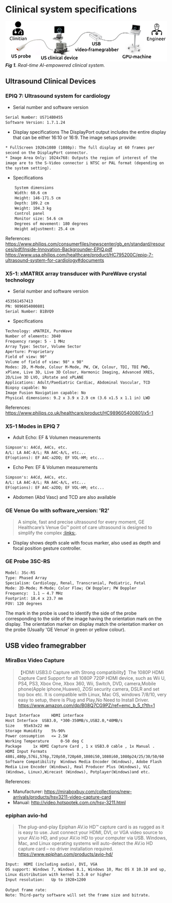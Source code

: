 # Clinical system specifications  

![fig](../../docs/figures/rt-ai-system.png)
_**Fig 1.** Real-time AI-empowered clinical system._

## Ultrasound Clinical Devices
### EPIQ 7: Ultrasound system for cardiology  
* Serial number and software version 
```
Serial Number: US714B0455
Software Version: 1.7.1.24
```

* Display specifications
The DisplayPort output includes the entire display that can be either 16:10 or 16:9.
The image setups provide:
``` 
* FullScreen 1920x1080 (1080p): The full display at 60 frames per second on the DisplayPort connector.
* Image Area Only: 1024x768: Outputs the region of interest of the image are to the S-Video connector i NTSC or PAL format (depending on the system setting).
```

* Specifications
``` 
    System dimensions
    Width: 60.6 cm
    Height: 146-171.5 cm
    Depth: 109.2 cm
    Weight: 104.3 kg
    Control panel
    Monitor size: 54.6 cm
    Degrees of movement: 180 degrees
    Height adjustment: 25.4 cm
```

References:   
https://www.philips.com/consumerfiles/newscenter/gb_en/standard/resources/pdf/Inside-Innovation-Backgrounder-EPIQ.pdf
https://www.usa.philips.com/healthcare/product/HC795200C/epiq-7-ultrasound-system-for-cardiology#documents    

### X5-1: xMATRIX array transducer with PureWave crystal technology
* Serial number and software version 
```
453561457413
PN: 9896054000801
Serial Number: B1BVQ9
```

* Specifications
```
Technology: xMATRIX, PureWave  
Number of elements: 3040 
Frequency range: 5 - 1 MHz 
Array Type: Sector, Volume Sector   
Aperture: Proprietary   
Field of view: 90°  
Volume of field of view: 98° x 98°
Modes: 2D, M-Mode, Colour M-Mode, PW, CW, Colour, TDI, TDI PWD, xPlane, Live 3D, Live 3D Colour, Harmonic Imaging, Advanced XRES, 2D/Live 3D LVO, iRotate and xPLANE
Applications: Adult/Paediatric Cardiac, Abdominal Vascular, TCD
Biopsy capable: No
Image Fusion Navigation capable: No
Physical dimensions: 9.2 x 3.9 x 2.9 cm (3.6 x1.5 x 1.1 in) LWD
```
References:   
https://www.philips.co.uk/healthcare/product/HC989605400801/x5-1

### X5-1 Modes in EPIQ 7
* Adult Echo: EF & Volumen measurements
```
Simpson's: A4Cd, A4Cs, etc.
A/L: LA A4C-A/L; RA A4C-A/L, etc...
EF(options): EF A4C-a2DQ; EF VOL-HM; etc... 
```

* Echo Pen: EF & Volumen measurements
```
Simpson's: A4Cd, A4Cs, etc.
A/L: LA A4C-A/L; RA A4C-A/L, etc...
EF(options): EF A4C-a2DQ; EF VOL-HM; etc... 
```

* Abdomen (Abd Vasc) and TCD are also available 

### GE Venue Go with software_version: 'R2'
> A simple, fast and precise ultrasound for every moment, GE Healthcare’s Venue Go™ point of care ultrasound is designed to simplify the complex [:links:](https://www.gehealthcare.co.uk/products/ultrasound/point-of-care-ultrasound/venuego).

* Display shows depth scale with focus marker, also used as depth and focal position gesture controller.

### GE Probe 3SC-RS
``` 
Model: 3Sc-RS
Type: Phased Array
Specialism: Cardiology, Renal, Transcranial, Pediatric, Fetal
Mode: 2D-Mode; M-Mode; Color Flow; CW Doppler; PW Doppler
Frequency:  1.1 – 4.7 MHz
Footprint: 18.4 x 23.7 mm
FOV: 120 degrees
```
The mark in the probe is used to identify the side of the probe corresponding to the side of the image having the orientation mark on the display.
The orientation marker on display match the orientation marker on the probe (Usually 'GE Venue' in green or yellow colour).



## USB video framegrabber 

### MiraBox Video Capture 
>  【HDMI USB3.0 Capture with Strong compatibility】The 1080P HDMi Capture Card Support for all 1080P 720P HDMI device, such as Wii U, PS4, PS3, Xbox One, Xbox 360, Wii, Switch, DVD, camera,Mobile phone(Apple iphone,Huawei), ZOSI security camera, DSLR and set top box etc. It is compatible with Linux, Mac OS, windows 7/8/10, very easy to setup, there is Plug and Play,No Need to Install Driver.  
https://www.amazon.com/dp/B08Q7CG9PZ/ref=emc_b_5_t?th=1  
``` 
Input Interface 	HDMI interface
Host Interface 	USB3.0, *300-350MB/s,USB2.0,*40MB/s
Size 	95x63x22 mm
Storage Humidity 	5%-90%
Power consumption 	<= 2.5W
Working Temperature 	0-50 deg C
Package 	1x HDMI Capture Card , 1 x USB3.0 cable , 1x Manual .
HDMI Input Formats 	480i,480p,576i,576p,720p50,720p60,1080i50,1080i60,1080p24/25/30/50/60
Software Compatibility 	Windows Media Encoder (Windows), Adobe Flash Media Live Encoder (Windows), Real Producer Plus (Windows), VLC (Windows, Linux),Wirecast (Windows), Potplayer(Windows)and etc. 
``` 

References:
* Manufacturer: https://miraboxbuy.com/collections/new-arrivals/products/hsv3211-video-capture-card 
* Manual: http://video.hotspotek.com.cn/hsv-3211.html

### epiphan avio-hd
> The plug-and-play Epiphan AV.io HD™ capture card is as rugged as it is easy to use. Just connect your HDMI, DVI, or VGA video source to your AV.io HD, and your AV.io HD to your computer via USB. Windows, Mac, and Linux operating systems will auto-detect the AV.io HD capture card – no driver installation required.
https://www.epiphan.com/products/avio-hd/
```
Input:	HDMI (including audio), DVI, VGA  
OS support: Windows 7, Windows 8.1, Windows 10, Mac OS X 10.10 and up, Linux distribution with kernel 3.5.0 or higher
Input resolution:	Up to 1920×1200

Output frame rate: 
Note: Third-party software will set the frame size and bitrate.
```
